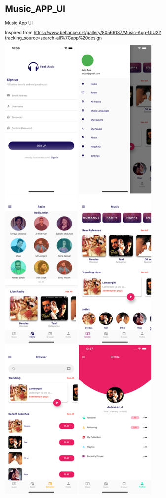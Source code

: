 

# Music_APP_UI

Music App UI

Inspired from https://www.behance.net/gallery/80566137/Music-App-UIUX?tracking_source=search-all%7Capp%20design

<img src ="screen/screen1.png"  width="234.3" height="482.4">
<img src ="screen/screen2.png"  width="234.3" height="482.4">
<img src ="screen/screen3.png"  width="234.3" height="482.4">
<img src ="screen/screen4.png"  width="234.3" height="482.4">
<img src ="screen/screen5.png"  width="234.3" height="482.4">
<img src ="screen/screen6.png"  width="234.3" height="482.4">
